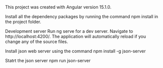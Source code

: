 
This project was created with Angular version 15.1.0.

Install all the dependency packages by running the command npm install in the project folder.

Development server 
Run ng serve for a dev server. Navigate to http://localhost:4200/. The application will automatically reload if you change any of the source files.

Install json web server using the command
npm install -g json-server

Statrt the json server
npm run json-server

